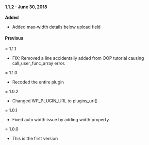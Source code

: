 #### 1.1.2 - June 30, 2018

**Added**

- Added max-width details below upload field

#### Previous

= 1.1.1
* FIX: Removed a line accidentally added from OOP tutorial causing call_user_func_array error.

= 1.1.0
* Recoded the entire plugin

= 1.0.2
* Changed WP_PLUGIN_URL to plugins_url()

= 1.0.1
* Fixed auto width issue by adding width property.

= 1.0.0
* This is the first version